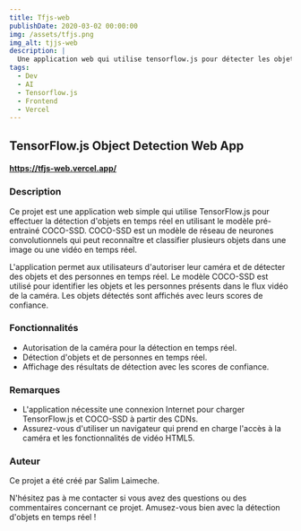```yaml
---
title: Tfjs-web
publishDate: 2020-03-02 00:00:00
img: /assets/tfjs.png
img_alt: tjjs-web
description: |
  Une application web qui utilise tensorflow.js pour détecter les objets dans une caméra
tags:
  - Dev
  - AI
  - Tensorflow.js
  - Frontend
  - Vercel
---
```


## TensorFlow.js Object Detection Web App

#### https://tfjs-web.vercel.app/

### Description

Ce projet est une application web simple qui utilise TensorFlow.js pour effectuer la détection d'objets en temps réel en utilisant le modèle pré-entrainé COCO-SSD. COCO-SSD est un modèle de réseau de neurones convolutionnels qui peut reconnaître et classifier plusieurs objets dans une image ou une vidéo en temps réel.

L'application permet aux utilisateurs d'autoriser leur caméra et de détecter des objets et des personnes en temps réel. Le modèle COCO-SSD est utilisé pour identifier les objets et les personnes présents dans le flux vidéo de la caméra. Les objets détectés sont affichés avec leurs scores de confiance.

### Fonctionnalités

- Autorisation de la caméra pour la détection en temps réel.
- Détection d'objets et de personnes en temps réel.
- Affichage des résultats de détection avec les scores de confiance.

### Remarques

- L'application nécessite une connexion Internet pour charger TensorFlow.js et COCO-SSD à partir des CDNs.
- Assurez-vous d'utiliser un navigateur qui prend en charge l'accès à la caméra et les fonctionnalités de vidéo HTML5.

### Auteur

Ce projet a été créé par Salim Laimeche.

N'hésitez pas à me contacter si vous avez des questions ou des commentaires concernant ce projet. Amusez-vous bien avec la détection d'objets en temps réel !

